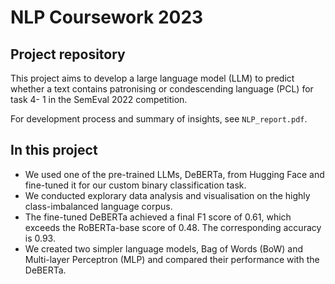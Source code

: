 # NLP Coursework 2023
  
## Project repository

This project aims to develop a large language model (LLM) to predict whether a text contains patronising or condescending language (PCL) for task 4- 1 in the SemEval 2022 competition. 

For development process and summary of insights, see ```NLP_report.pdf```.


## In this project
- We used one of the pre-trained LLMs, DeBERTa, from Hugging Face and fine-tuned it for our custom binary classification task.
- We conducted explorary data analysis and visualisation on the highly class-imbalanced language corpus.
- The fine-tuned DeBERTa achieved a final F1 score of 0.61, which exceeds the RoBERTa-base score of 0.48. The corresponding accuracy is 0.93.
- We created two simpler language models, Bag of Words (BoW) and Multi-layer Perceptron (MLP) and compared their performance with the DeBERTa.
